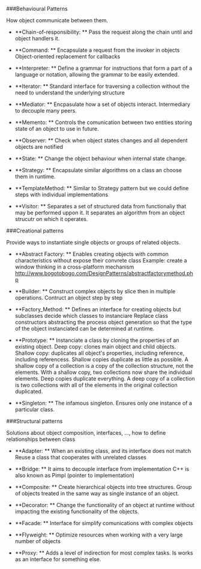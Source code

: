 ###Behavioural Patterns

How object communicate between them.

- **Chain-of-responsibility: **
Pass the request along the chain until and object handlers it.

* **Command: **
Encapsulate a request from the invoker in objects
Object-oriented replacement for callbacks

* **Interpreter: **
Define a grammar for instructions that form a part of a language or notation, allowing the grammar to be easily extended.

* **Iterator: **
Standard interface for traversing a collection without the need to understand the underlying structure

* **Mediator: **
Encpasulate how a set of objects interact. Intermediary to decouple many peers.

* **Memento: **
Controls the comunication between two entities storing state of an object to use in future.

* **Observer: **
Check when object states changes and all dependent objects are notified

* **State: **
Change the object behaviour when internal state change.

* **Strategy: **
Encapsulate similar algorithms on a class an choose them in runtime.

* **TemplateMethod: **
Similar to Strategy pattern but we could define steps with individual implementations

* **Visitor: **
Separates a set of structured data from functionaliy that may be performed uppon it. It separates an algorithm from an object strucutr on which it operates.


###Creational patterns

Provide ways to instantiate single objects or groups of related objects.

* **Abstract Factory: ** Enables creating objects with common characteristics without expose their convrete class
Example: create a window thinking in a cross-platform mechanism
http://www.bogotobogo.com/DesignPatterns/abstractfactorymethod.php

* **Builder: **
Construct complex objects by slice then in multiple operations. Contruct an object step by step 

* **Factory_Method: **
Defines an interface for creating objects but subclasses decide which classes to instanciare
Replace class constructors abstracting the process object generation so that the type of the object instanciated can be determined at runtime. 

* **Prototype: **
Instanciate a class by cloning the properties of an existing object.
Deep copy: clones main object and child objects.
Shallow copy: duplicates all object's properties, including reference, including referencess.
Shallow copies duplicate as little as possible. A shallow copy of a collection is a copy of the collection structure, not the elements. With a shallow copy, two collections now share the individual elements.
Deep copies duplicate everything. A deep copy of a collection is two collections with all of the elements in the original collection duplicated.

* **Singleton: **
The infamous singleton.
Ensures only one instance of a particular class.


###Structural patterns

Solutions about object composition, interfaces, ..., how to define relationships between class 

* **Adapter: **
When an existing class, and its interface does not match
Reuse a class that cooperates with unrelated classes

* **Bridge: **
It aims to decouple interface from implementation
C++ is also known as Pimpl (pointer to implementation)

* **Composite: **
Create hierarchical objects into tree structures.
Group of objects treated in the same way as single instance of an object.


* **Decorator: **
Change the functionality of an object at runtime without impacting the existing functionality of the objects.

* **Facade: **
Interface for simplify comunications with complex objects

* **Flyweight: **
Optimize resources when working with a very large number of objects

* **Proxy: **
Adds a level of indirection for most complex tasks. Is works as an interface for something else.


